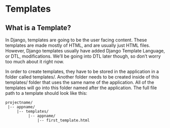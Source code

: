# Templates
## What is a Template?

In Django, templates are going to be the user facing content. These templates are made mostly of HTML, and are usually just HTML files. However, Django templates usually have added Django Template Language, or DTL, modifications. We’ll be going into DTL later though, so don’t worry too much about it right now.

In order to create templates, they have to be stored in the application in a folder called templates/. Another folder needs to be created inside of this templates/ folder that uses the same name of the application. All of the templates will go into this folder named after the application. The full file path to a template should look like this:

    projectname/
     |-- appname/
         |-- templates/
              |-- appname/
                  |-- first_template.html
